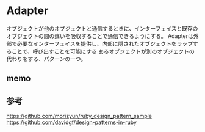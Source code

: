 # Adapter
オブジェクトが他のオブジェクトと通信するときに、インターフェイスと既存のオブジェクトの間の違いを吸収することで通信できるようにする。
Adapterは外部で必要なインターフェイスを提供し、内部に隠されたオブジェクトをラップすることで、呼び出すことを可能にする
あるオブジェクトが別のオブジェクトの代わりをする、パターンの一つ。

## memo


## 参考
https://github.com/morizyun/ruby_design_pattern_sample
https://github.com/davidgf/design-patterns-in-ruby